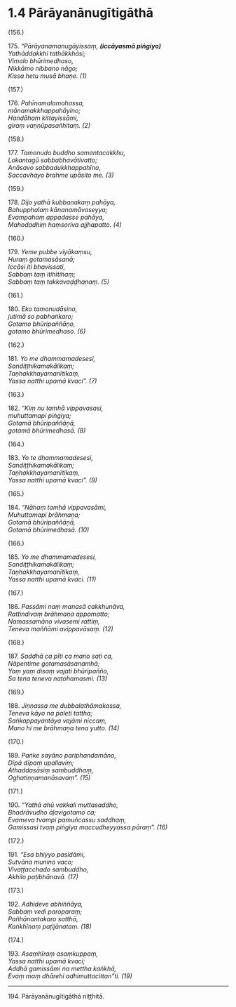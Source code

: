

# 1.4 Pārāyanānugītigāthā



(156.)

175\. _“Pārāyanamanugāyissaṃ, __(iccāyasmā piṅgiyo)___  
_Yathāddakkhi tathākkhāsi;_  
_Vimalo bhūrimedhaso,_  
_Nikkāmo nibbano nāgo;_  
_Kissa hetu musā bhaṇe. (1)_  


(157.)

176\. _Pahīnamalamohassa,_  
_mānamakkhappahāyino;_  
_Handāhaṃ kittayissāmi,_  
_giraṃ vaṇṇūpasañhitaṃ. (2)_  


(158.)

177\. _Tamonudo buddho samantacakkhu,_  
_Lokantagū sabbabhavātivatto;_  
_Anāsavo sabbadukkhappahīno,_  
_Saccavhayo brahme upāsito me. (3)_  


(159.)

178\. _Dijo yathā kubbanakaṃ pahāya,_  
_Bahupphalaṃ kānanamāvaseyya;_  
_Evampahaṃ appadasse pahāya,_  
_Mahodadhiṃ haṃsoriva ajjhapatto. (4)_  


(160.)

179\. _Yeme pubbe viyākaṃsu,_  
_Huraṃ gotamasāsanā;_  
_Iccāsi iti bhavissati,_  
_Sabbaṃ taṃ itihītihaṃ;_  
_Sabbaṃ taṃ takkavaḍḍhanaṃ. (5)_  


(161.)

180\. _Eko tamonudāsino,_  
_jutimā so pabhaṅkaro;_  
_Gotamo bhūripaññāṇo,_  
_gotamo bhūrimedhaso. (6)_  


(162.)

181\. _Yo me dhammamadesesi,_  
_Sandiṭṭhikamakālikaṃ;_  
_Taṇhakkhayamanītikaṃ,_  
_Yassa natthi upamā kvaci”. (7)_  


(163.)

182\. _“Kiṃ nu tamhā vippavasasi,_  
_muhuttamapi piṅgiya;_  
_Gotamā bhūripaññāṇā,_  
_gotamā bhūrimedhasā. (8)_  


(164.)

183\. _Yo te dhammamadesesi,_  
_Sandiṭṭhikamakālikaṃ;_  
_Taṇhakkhayamanītikaṃ,_  
_Yassa natthi upamā kvaci”. (9)_  


(165.)

184\. _“Nāhaṃ tamhā vippavasāmi,_  
_Muhuttamapi brāhmaṇa;_  
_Gotamā bhūripaññāṇā,_  
_Gotamā bhūrimedhasā. (10)_  


(166.)

185\. _Yo me dhammamadesesi,_  
_Sandiṭṭhikamakālikaṃ;_  
_Taṇhakkhayamanītikaṃ,_  
_Yassa natthi upamā kvaci. (11)_  


(167.)

186\. _Passāmi naṃ manasā cakkhunāva,_  
_Rattindivaṃ brāhmaṇa appamatto;_  
_Namassamāno vivasemi rattiṃ,_  
_Teneva maññāmi avippavāsaṃ. (12)_  


(168.)

187\. _Saddhā ca pīti ca mano sati ca,_  
_Nāpentime gotamasāsanamhā;_  
_Yaṃ yaṃ disaṃ vajati bhūripañño,_  
_Sa tena teneva natohamasmi. (13)_  


(169.)

188\. _Jiṇṇassa me dubbalathāmakassa,_  
_Teneva kāyo na paleti tattha;_  
_Saṅkappayantāya vajāmi niccaṃ,_  
_Mano hi me brāhmaṇa tena yutto. (14)_  


(170.)

189\. _Paṅke sayāno pariphandamāno,_  
_Dīpā dīpaṃ upallaviṃ;_  
_Athaddasāsiṃ sambuddhaṃ,_  
_Oghatiṇṇamanāsavaṃ”. (15)_  


(171.)

190\. _“Yathā ahū vakkali muttasaddho,_  
_Bhadrāvudho āḷavigotamo ca;_  
_Evameva tvampi pamuñcassu saddhaṃ,_  
_Gamissasi tvaṃ piṅgiya maccudheyyassa pāraṃ”. (16)_  


(172.)

191\. _“Esa bhiyyo pasīdāmi,_  
_Sutvāna munino vaco;_  
_Vivaṭṭacchado sambuddho,_  
_Akhilo paṭibhānavā. (17)_  


(173.)

192\. _Adhideve abhiññāya,_  
_Sabbaṃ vedi paroparaṃ;_  
_Pañhānantakaro satthā,_  
_Kaṅkhīnaṃ paṭijānataṃ. (18)_  


(174.)

193\. _Asaṃhīraṃ asaṃkuppaṃ,_  
_Yassa natthi upamā kvaci;_  
_Addhā gamissāmi na mettha kaṅkhā,_  
_Evaṃ maṃ dhārehi adhimuttacittan”ti. (19)_  


---

194\. Pārāyanānugītigāthā niṭṭhitā.





